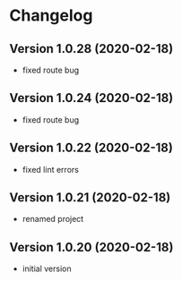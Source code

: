 # Changelog



## Version 1.0.28 (2020-02-18)

- fixed route bug



## Version 1.0.24 (2020-02-18)

- fixed route bug



## Version 1.0.22 (2020-02-18)

- fixed lint errors



## Version 1.0.21 (2020-02-18)

- renamed project



## Version 1.0.20 (2020-02-18)

- initial version